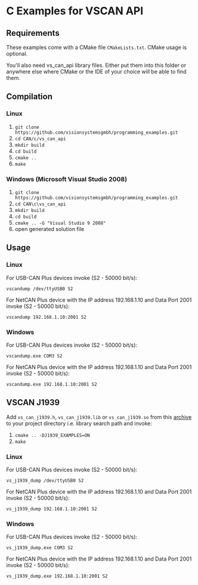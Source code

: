 C Examples for VSCAN API
========================

Requirements
------------

These examples come with a CMake file `CMakeLists.txt`. CMake usage is optional.

You'll also need vs_can_api library files. Either put them into this folder
or anywhere else where CMake or the IDE of your choice will be able to find
them.

Compilation
-----------

### Linux

1. `git clone https://github.com/visionsystemsgmbh/programming_examples.git`
2. `cd CAN/c/vs_can_api`
3. `mkdir build`
4. `cd build`
5. `cmake ..`
6. `make`

### Windows (Microsoft Visual Studio 2008)

1.  `git clone https://github.com/visionsystemsgmbh/programming_examples.git`
2. `cd CAN\c\vs_can_api`
3. `mkdir build`
4. `cd build`
5. `cmake .. -G "Visual Studio 9 2008"`
6. open generated solution file

Usage
-----

### Linux

For USB-CAN Plus devices invoke (S2 - 50000 bit/s):

    vscandump /dev/ttyUSB0 S2

For NetCAN Plus device with the IP address 192.168.1.10 and Data Port 2001
invoke (S2 - 50000 bit/s):

    vscandump 192.168.1.10:2001 S2

### Windows

For USB-CAN Plus devices invoke (S2 - 50000 bit/s):

    vscandump.exe COM3 S2

For NetCAN Plus device with the IP address 192.168.1.10 and Data Port 2001
invoke (S2 - 50000 bit/s):

    vscandump.exe 192.168.1.10:2001 S2

VSCAN J1939
-----------

Add `vs_can_j1939.h`, `vs_can_j1939.lib` or `vs_can_j1939.so` from this
[archive](http://www.vscom.de/download/multiio/Windows7/driver/VSCAN_J1939.zip)
to your project directory i.e. library search path and invoke:

1. `cmake .. -DJ1939_EXAMPLES=ON`
2. `make`

### Linux

For USB-CAN Plus devices invoke (S2 - 50000 bit/s):

    vs_j1939_dump /dev/ttyUSB0 S2

For NetCAN Plus device with the IP address 192.168.1.10 and Data Port 2001
invoke (S2 - 50000 bit/s):

    vs_j1939_dump 192.168.1.10:2001 S2

### Windows

For USB-CAN Plus devices invoke (S2 - 50000 bit/s):

    vs_j1939_dump.exe COM3 S2

For NetCAN Plus device with the IP address 192.168.1.10 and Data Port 2001
invoke (S2 - 50000 bit/s):

    vs_j1939_dump.exe 192.168.1.10:2001 S2
